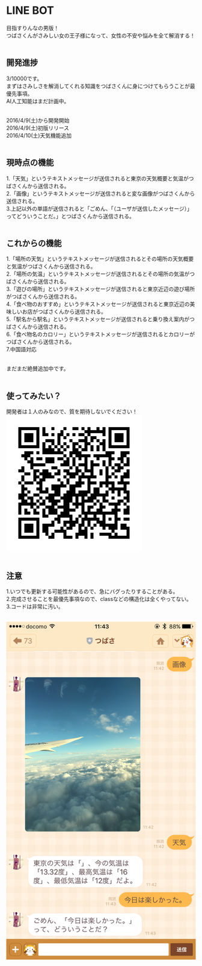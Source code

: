# LINE BOT
目指すりんなの男版！<br />
つばさくんがさみしい女の王子様になって、女性の不安や悩みを全て解消する！<br /><br />

## 開発進捗
3/10000です。<br />
まずはさみしさを解消してくれる知識をつばさくんに身につけてもらうことが最優先事項。<br />
AI人工知能はまだ計画中。<br /><br />

2016/4/9(土)から開発開始<br />
2016/4/9(土)初版リリース<br />
2016/4/10(土)天気機能追加<br /><br />

## 現時点の機能
1.「天気」というテキストメッセージが送信されると東京の天気概要と気温がつばさくんから送信される。 <br />
2.「画像」というテキストメッセージが送信されると変な画像がつばさくんから送信される。<br />
3.上記以外の単語が送信されると「ごめん、「（ユーザが送信したメッセージ）」ってどういうことだ。」とつばさくんから送信される。 <br /><br />

## これからの機能
1.「場所の天気」というテキストメッセージが送信されるとその場所の天気概要と気温がつばさくんから送信される。<br />
2.「場所の気温」というテキストメッセージが送信されるとその場所の気温がつばさくんから送信される。<br />
3.「遊びの場所」というテキストメッセージが送信されると東京近辺の遊び場所がつばさくんから送信される。 <br />
4.「食べ物のおすすめ」というテキストメッセージが送信されると東京近辺の美味しいお店がつばさくんから送信される。 <br />
5.「駅名から駅名」というテキストメッセージが送信されると乗り換え案内がつばさくんから送信される。<br />
6.「食べ物名のカロリー」というテキストメッセージが送信されるとカロリーがつばさくんから送信される。<br />
7.中国語対応 <br /><br />

まだまだ絶賛追加中です。<br /><br />

## 使ってみたい？
開発者は１人のみなので、質を期待しないでください！ <br />
![QR code](https://github.com/seanchen5716/tsubasabot/blob/master/nvg7862p.png "QR code") <br /><br />

## 注意
1.いつでも更新する可能性があるので、急にバグったりすることがある。<br />
2.完成させることを最優先事項なので、classなどの構造化は全くやってない。<br />
3.コードは非常に汚い。 <br /><br />

![image](https://github.com/seanchen5716/tsubasabot/blob/master/IMG_5739.PNG "image") <br />
